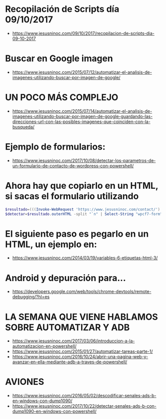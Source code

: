 # Recopilación de Scripts día 09/10/2017

* https://www.jesusninoc.com/09/10/2017/recopilacion-de-scripts-dia-09-10-2017

# Buscar en Google imagen
* https://www.jesusninoc.com/2015/07/12/automatizar-el-analisis-de-imagenes-utilizando-buscar-por-imagen-de-google/

# UN POCO MÁS COMPLEJO
* https://www.jesusninoc.com/2015/07/14/automatizar-el-analisis-de-imagenes-utilizando-buscar-por-imagen-de-google-guardando-las-direcciones-url-con-las-posibles-imagenes-que-coinciden-con-la-busqueda/

# Ejemplo de formularios:
* https://www.jesusninoc.com/2017/10/08/detectar-los-parametros-de-un-formulario-de-contacto-de-wordpress-con-powershell/

# Ahora hay que copiarlo en un HTML, si sacas el formulario utilizando 
```PowerShell
$resultado=(((Invoke-WebRequest 'https://www.jesusninoc.com/contact/').AllElements).where{$_.tagName -eq "form"})
$detectar=$resultado.outerHTML -split "`n" | Select-String "wpcf7-form"
```

# El siguiente paso es pegarlo en un HTML, un ejemplo en:
* https://www.jesusninoc.com/2014/03/19/variables-6-etiquetas-html-3/

# Android y depuración para...
* https://developers.google.com/web/tools/chrome-devtools/remote-debugging/?hl=es

# LA SEMANA QUE VIENE HABLAMOS SOBRE AUTOMATIZAR Y ADB
* https://www.jesusninoc.com/2017/03/06/introduccion-a-la-automatizacion-en-powershell/
* https://www.jesusninoc.com/2015/01/27/automatizar-tareas-parte-1/
* https://www.jesusninoc.com/2016/10/24/abrir-una-pagina-web-y-avanzar-en-ella-mediante-adb-a-traves-de-powershell/

# AVIONES
* https://www.jesusninoc.com/2016/05/02/descodificar-senales-ads-b-en-windows-con-dump1090/
* https://www.jesusninoc.com/2017/10/22/detectar-senales-ads-b-con-dump1090-en-windows-con-powershell/
